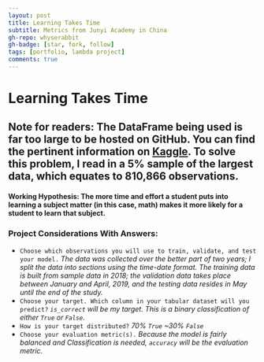 ```yaml
---
layout: post
title: Learning Takes Time
subtitle: Metrics from Junyi Academy in China
gh-repo: whyserabbit
gh-badge: [star, fork, follow]
tags: [portfolio, lambda project]
comments: true
---
```


# Learning Takes Time

## Note for readers: The DataFrame being used is far too large to be hosted on GitHub. You can find the pertinent information on [Kaggle](https://www.kaggle.com/junyiacademy/learning-activity-public-dataset-by-junyi-academy). To solve this problem, I read in a 5% sample of the largest data, which equates to 810,866 observations.

#### Working Hypothesis: The more time and effort a student puts into learning a subject matter (in this case, math) makes it more likely for a student to learn that subject.

### **Project Considerations With Answers:**

- `Choose which observations you will use to train, validate, and test your model.`
*The data was collected over the better part of two years; I split the data into sections using the time-date format. The training data is built from sample data in 2018; the validation data takes place between January and April, 2019, and the testing data resides in May until the end of the study.*
- `Choose your target. Which column in your tabular dataset will you predict?`
*`is_correct` will be my target. This is a binary classification of either `True` or `False`.*
- `How is your target distributed?`
  *70% `True`*
  *~30% `False`*
- `Choose your evaluation metric(s).`
*Because the model is fairly balanced and Classification is needed, `accuracy` will be the evaluation metric.*
